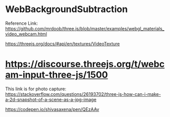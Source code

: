 # WebBackgroundSubtraction
Reference Link:
https://github.com/mrdoob/three.js/blob/master/examples/webgl_materials_video_webcam.html

https://threejs.org/docs/#api/en/textures/VideoTexture

https://discourse.threejs.org/t/webcam-input-three-js/1500
=================================================================================================================================
This link is for photo capture:
https://stackoverflow.com/questions/26193702/three-js-how-can-i-make-a-2d-snapshot-of-a-scene-as-a-jpg-image

https://codepen.io/shivasaxena/pen/QEzAAv
